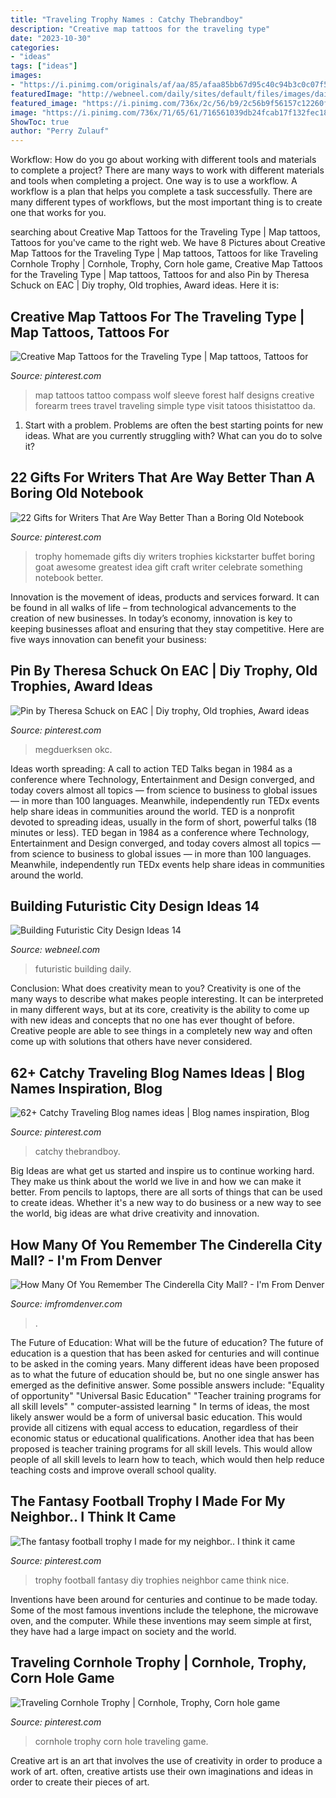 ```yaml
---
title: "Traveling Trophy Names : Catchy Thebrandboy"
description: "Creative map tattoos for the traveling type"
date: "2023-10-30"
categories:
- "ideas"
tags: ["ideas"]
images:
- "https://i.pinimg.com/originals/af/aa/85/afaa85bb67d95c40c94b3c0c07f50389.jpg"
featuredImage: "http://webneel.com/daily/sites/default/files/images/daily/03-2017/14-building-futuristic-city-design-ideas.jpg"
featured_image: "https://i.pinimg.com/736x/2c/56/b9/2c56b9f56157c12260f72cc93d881e03--present-ideas-buffets.jpg"
image: "https://i.pinimg.com/736x/71/65/61/716561039db24fcab17f132fec18d579--cornhole-bash.jpg"
ShowToc: true
author: "Perry Zulauf"
---
```



Workflow: How do you go about working with different tools and materials to complete a project?
There are many ways to work with different materials and tools when completing a project. One way is to use a workflow. A workflow is a plan that helps you complete a task successfully. There are many different types of workflows, but the most important thing is to create one that works for you.

	

		
searching about Creative Map Tattoos for the Traveling Type | Map tattoos, Tattoos for you've came to the right web. We have 8 Pictures about Creative Map Tattoos for the Traveling Type | Map tattoos, Tattoos for like Traveling Cornhole Trophy | Cornhole, Trophy, Corn hole game, Creative Map Tattoos for the Traveling Type | Map tattoos, Tattoos for and also Pin by Theresa Schuck on EAC | Diy trophy, Old trophies, Award ideas. Here it is:
		
    
## Creative Map Tattoos For The Traveling Type | Map Tattoos, Tattoos For

<img loading=lazy src="https://i.pinimg.com/originals/9e/da/d9/9edad9e18f63c00e36227593d1d2cf84.jpg" onerror="this.onerror=null;this.src='https://tse1.mm.bing.net/th?id=OIP.vpsWKQEqXZ_KAzCoAOrmtAHaJ4&amp;pid=15.1';" alt="Creative Map Tattoos for the Traveling Type | Map tattoos, Tattoos for">

_Source: pinterest.com_

>map tattoos tattoo compass wolf sleeve forest half designs creative forearm trees travel traveling simple type visit tatoos thisistattoo da. 

	

1. Start with a problem. Problems are often the best starting points for new ideas. What are you currently struggling with? What can you do to solve it? 

    
## 22 Gifts For Writers That Are Way Better Than A Boring Old Notebook

<img loading=lazy src="https://i.pinimg.com/736x/2c/56/b9/2c56b9f56157c12260f72cc93d881e03--present-ideas-buffets.jpg" onerror="this.onerror=null;this.src='https://tse4.mm.bing.net/th?id=OIP.k7rEBmcstTprDEjpf1wlpwHaLJ&amp;pid=15.1';" alt="22 Gifts for Writers That Are Way Better Than a Boring Old Notebook">

_Source: pinterest.com_

>trophy homemade gifts diy writers trophies kickstarter buffet boring goat awesome greatest idea gift craft writer celebrate something notebook better. 

	

Innovation is the movement of ideas, products and services forward. It can be found in all walks of life – from technological advancements to the creation of new businesses. In today’s economy, innovation is key to keeping businesses afloat and ensuring that they stay competitive. Here are five ways innovation can benefit your business: 

    
## Pin By Theresa Schuck On EAC | Diy Trophy, Old Trophies, Award Ideas

<img loading=lazy src="https://i.pinimg.com/736x/d7/e9/73/d7e973c899de9fa596177929998970e3.jpg" onerror="this.onerror=null;this.src='https://tse2.mm.bing.net/th?id=OIP.0cv-Nxum4hoo4G6jJ5gsYQHaJ3&amp;pid=15.1';" alt="Pin by Theresa Schuck on EAC | Diy trophy, Old trophies, Award ideas">

_Source: pinterest.com_

>megduerksen okc. 

	

Ideas worth spreading: A call to action
TED Talks began in 1984 as a conference where Technology, Entertainment and Design converged, and today covers almost all topics — from science to business to global issues — in more than 100 languages. Meanwhile, independently run TEDx events help share ideas in communities around the world.
TED is a nonprofit devoted to spreading ideas, usually in the form of short, powerful talks (18 minutes or less). TED began in 1984 as a conference where Technology, Entertainment and Design converged, and today covers almost all topics — from science to business to global issues — in more than 100 languages. Meanwhile, independently run TEDx events help share ideas in communities around the world.

    
## Building Futuristic City Design Ideas 14

<img loading=lazy src="http://webneel.com/daily/sites/default/files/images/daily/03-2017/14-building-futuristic-city-design-ideas.jpg" onerror="this.onerror=null;this.src='https://tse1.mm.bing.net/th?id=OIP.HCNmfP69iP8XSIwNRLaQ7AHaEo&amp;pid=15.1';" alt="Building Futuristic City Design Ideas 14">

_Source: webneel.com_

>futuristic building daily. 

	

Conclusion: What does creativity mean to you?
Creativity is one of the many ways to describe what makes people interesting. It can be interpreted in many different ways, but at its core, creativity is the ability to come up with new ideas and concepts that no one has ever thought of before. Creative people are able to see things in a completely new way and often come up with solutions that others have never considered.

    
## 62+ Catchy Traveling Blog Names Ideas | Blog Names Inspiration, Blog

<img loading=lazy src="https://i.pinimg.com/736x/81/ad/e0/81ade0af36515d97646923f5db9e1a13.jpg" onerror="this.onerror=null;this.src='https://tse4.mm.bing.net/th?id=OIP.S4YD-YXDzmarFqZarMErEgHaLG&amp;pid=15.1';" alt="62+ Catchy Traveling Blog names ideas | Blog names inspiration, Blog">

_Source: pinterest.com_

>catchy thebrandboy. 

	

Big Ideas are what get us started and inspire us to continue working hard. They make us think about the world we live in and how we can make it better. From pencils to laptops, there are all sorts of things that can be used to create ideas. Whether it's a new way to do business or a new way to see the world, big ideas are what drive creativity and innovation.

    
## How Many Of You Remember The Cinderella City Mall? - I&#039;m From Denver

<img loading=lazy src="https://imfromdenver.com/wp-content/uploads/2020/07/84616456_487512135264112_7063058492612935680_o-768x637.jpg" onerror="this.onerror=null;this.src='https://tse2.mm.bing.net/th?id=OIP.BQ2kR7psRR87n_gAvnIJiQHaGJ&amp;pid=15.1';" alt="How Many Of You Remember The Cinderella City Mall? - I&#039;m From Denver">

_Source: imfromdenver.com_

>. 

	

The Future of Education: What will be the future of education?
The future of education is a question that has been asked for centuries and will continue to be asked in the coming years. Many different ideas have been proposed as to what the future of education should be, but no one single answer has emerged as the definitive answer. Some possible answers include: 
"Equality of opportunity" 
"Universal Basic Education" 
"Teacher training programs for all skill levels" 
" computer-assisted learning "
In terms of ideas, the most likely answer would be a form of universal basic education. This would provide all citizens with equal access to education, regardless of their economic status or educational qualifications. Another idea that has been proposed is teacher training programs for all skill levels. This would allow people of all skill levels to learn how to teach, which would then help reduce teaching costs and improve overall school quality.

    
## The Fantasy Football Trophy I Made For My Neighbor.. I Think It Came

<img loading=lazy src="https://i.pinimg.com/originals/af/aa/85/afaa85bb67d95c40c94b3c0c07f50389.jpg" onerror="this.onerror=null;this.src='https://tse4.mm.bing.net/th?id=OIP.qYCEiX8bucZFD4hOVG1RXAHaJ4&amp;pid=15.1';" alt="The fantasy football trophy I made for my neighbor.. I think it came">

_Source: pinterest.com_

>trophy football fantasy diy trophies neighbor came think nice. 

	

Inventions have been around for centuries and continue to be made today. Some of the most famous inventions include the telephone, the microwave oven, and the computer. While these inventions may seem simple at first, they have had a large impact on society and the world.

    
## Traveling Cornhole Trophy | Cornhole, Trophy, Corn Hole Game

<img loading=lazy src="https://i.pinimg.com/736x/71/65/61/716561039db24fcab17f132fec18d579--cornhole-bash.jpg" onerror="this.onerror=null;this.src='https://tse2.mm.bing.net/th?id=OIP.ThqbC2-HC4rBSstKdhNkjAHaJ4&amp;pid=15.1';" alt="Traveling Cornhole Trophy | Cornhole, Trophy, Corn hole game">

_Source: pinterest.com_

>cornhole trophy corn hole traveling game. 

	

Creative art is an art that involves the use of creativity in order to produce a work of art. often, creative artists use their own imaginations and ideas in order to create their pieces of art.

